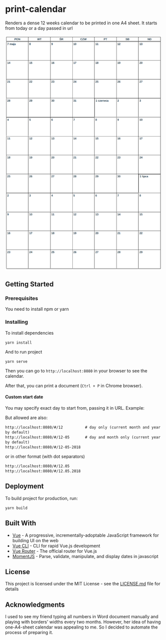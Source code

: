 # print-calendar

Renders a dense 12 weeks calendar to be printed in one A4 sheet. It starts from today or a day passed in url

[![Image of print-calendar](print-calendar.png)](print-calendar.png)

## Getting Started

### Prerequisites

You need to install npm or yarn

### Installing

To install dependencies

```
yarn install
```

And to run project

```
yarn serve
```

Then you can go to `http://localhost:8080` in your browser to see the calendar.

After that, you can print a document (`Ctrl + P` in Chrome browser).

#### Custom start date

You may specify exact day to start from, passing it in URL. Example: 

But allowed are also:
```
http://localhost:8080/#/12          # day only (current month and year by default)
http://localhost:8080/#/12-05       # day and month only (current year by default)
http://localhost:8080/#/12-05-2018
```

or in other format (with dot separators)
```
http://localhost:8080/#/12.05
http://localhost:8080/#/12.05.2018
```

## Deployment

To build project for production, run:

```
yarn build
```

## Built With

* [Vue](https://github.com/vuejs/vue) - A progressive, incrementally-adoptable JavaScript framework for building UI on the web
* [Vue CLI](https://github.com/vuejs/vue-cli) - CLI for rapid Vue.js development
* [Vue Router](https://github.com/vuejs/vue-router) - The official router for Vue.js
* [MomentJS](https://github.com/moment/moment) - Parse, validate, manipulate, and display dates in javascript

## License

This project is licensed under the MIT License - see the [LICENSE.md](LICENSE.md) file for details

## Acknowledgments

I used to see my friend typing all numbers in Word document manually and playing with borders' widths every two months. However, her idea of having one-A4-sheet calendar was appealing to me. So I decided to automate the process of preparing it.
